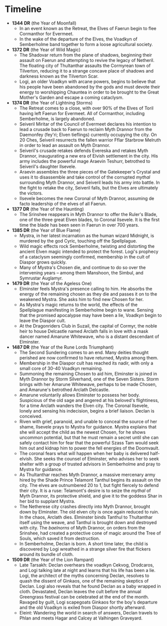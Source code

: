 # Timeline

- **1344** **DR** (the Year of Moonfall)
    - In an event known as the Retreat, the Elves of Faerun begin to flee Cormanthor for Evermeet.
    - In the wake of the departure of the Elves, the Voadkyn of Semberholme band together to form a loose agricultural society.
- **1372 DR** (the Year of Wild Magic)
    - The Shadovar return from the plane of shadows, beginning their assault on Faerun and attempting to revive the legacy of Netheril. The floating city of Thultanthar assaults the Cormyrean town of Tilverton, reducing it to a strange concave place of shadows and darkness known as the Tilverton Scar.
    - Logi, an older Voadkyn with arcane powers, begins to believe that his people have been abandoned by the gods and must devote their energy to worshipping Chauntea in order to be brought to the Great Mother's Garden and escape a coming cataclysm.
- **1374 DR** (the Year of Lightning Storms)
    - The Retreat comes to a close, with over 90% of the Elves of Toril having left Faerun for Evermeet. All of Cormanthor, including Semberholme, is largely abandoned.
    - Seiveril Miritar of the Council of Evermeet declares his intention to lead a crusade back to Faerun to reclaim Myth Drannor from the Daemonfey (fey'ri; Elven tieflings) currently occupying the city. On 20 Ches, Seiveril resurrects the fallen warrior Fflar Starbrow Melruth in order to lead an assault on Myth Drannor.
    - Seiveril's crusade retakes defends Evereska and retakes Myth Drannor, inaugurating a new era of Elvish settlement in the city. His army includes the powerful mage Araevin Teshurr, betrothed to Seiveril's daughter Ilsevele.
    - Araevin assembles the three pieces of the Gatekeeper's Crystal and uses it to disassemble and take control of the corrupted *mythal* surrounding Myth Drannor, and Seiveril leads his army into battle. In the fight to retake the city, Seiveril falls, but the Elves are ultimately the victors.
    - Ilsevele becomes the new Coronal of Myth Drannor, assuming de facto leadership of the elves of all Faerun.
- **1377 DR** (the Year of the Haunting)
    - The Srinshee reappears in Myth Drannor to offer the Ruler's Blade, one of the three great Elven blades, to Coronal Ilsevele. It is the first time the blade has been seen in Faerun in over 700 years.
- **1385 DR** (the Year of Blue Flame)
    - Mystra, in her latest incarnation as the human wizard Midnight, is murdered by the god Cyric, touching off the Spellplague.
    - Wild magic effects rock Semberholme, twisting and distorting the ancient Elven magic intended to protect the forest. Logi's prophecy of a cataclysm seemingly confirmed, membership in the cult of Diaspor grows quickly.
    - Many of Mystra's Chosen die, and continue to do so over the intervening years – among them Manshoon, the Simbul, and Symrustar Auglamyr.
- **1479 DR** (the Year of the Ageless One)
    - Elminster feels Mystra's presence calling to him. He absorbs the energy of the remaining chosen as they die and passes it on to the weakened Mystra. She asks him to find new Chosen for her.
    - As Mystra's magic returns to the world, the effects of the Spellplague manifesting in Semberholme begin to wane. Sensing that the promised apocalypse may have been a lie, Voadkyn begin to leave the Diaspor cult.
    - At the Dragonriders Club in Suzail, the capital of Cormyr, the noble heir to house Delcastle named Arclath falls in love with a mask dancer named Amarune Whitewave, who is a distant descendant of Elminster.
- **1487 DR** (the Year of the Rune Lords Triumphant)
    - The Second Sundering comes to an end. Many deities thought perished are now confirmed to have returned, Mystra among them.
    - Membership in the Diaspor cult has reached its nadir, with only a small core of 30-40 Voadkyn remaining.
    - Summoning the remaining Chosen to aid him, Elminster is joined in Myth Drannor by Storm Silverhand, one of the Seven Sisters. Storm brings with her Amarune Whitewave, perhaps to be made Chosen, and Amarune's betrothed Arclath Delcastle.
    - Amarune voluntarily allows Elminster to possess her body. Suspicious of the old sage and angered at his beloved's flightiness, for a time Arclath wanders the Elven city. The Coronal Ilsevele, lonely and sensing his indecision, begins a brief liaison. Declan is conceived.
    - Riven with grief, paranoid, and unable to conceal the source of her shame, Ilsevele prays to Mystra for guidance. Mystra explains that she will accept the child as the newest Chosen, for he shows uncommon potential, but that he must remain a secret until she can safely contact him for fear that the powerful Szass Tam would seek him out and kidnap him to power the fell energies of the Doomvault.
    - The coronal fears what will happen when her baby is delivered half-elvish. She seeks the counsel of Elminster, who advises her to seek shelter with a group of trusted advisors in Semberholme and pray to Mystra for guidance.
    - As Thultanthar reaches Myth Drannor, a massive mercenary army hired by the Shade Prince Telamont Tanthul begins its assault on the city. The elves are outnumbered 20 to 1, but fight fiercely to defend their city. It is a ruse: Telamont's desire is to seize the *mythal* of Myth Drannor, its protective shield, and give it to the goddess Shar in her bid to supplant Mystra.
    - The Netherese city crashes directly into Myth Drannor, brought down by Elminster. The old elven city is once again reduced to ruin. In the chaos, Arclath dies. Elminster binds Tanthul to Thultanthar itself using the weave, and Tanthul is brought down and destroyed with city. The *baelnorns* of Myth Drannor, on orders from the Srinshee, had created a protective cone of magic around the Tree of Souls, which saved it from destruction.
    - In Semberholme, Declan is born. A short time later, the child is discovered by Logi wreathed in a strange silver fire that flickers around its bundle of cloth.
- **1509 DR** (the Year of the Lion Rampant)
    - Late Tarsakh: Declan overhears the voadkyn Cekvog, Drodcaros, and Logi talking late at night and learns that his life has been a lie. Logi, the architect of the myths concerning Declan, resolves to quash the dissent of Ginkaos, one of the remaining skeptics of Declan. Logi also reveals that he found Declan as a baby wrapped in cloth. Devastated, Declan leaves the cult before the annual Greengrass festival can be celebrated at the end of the month. Ravaged by guilt, Logi scapegoats Ginkaos for the boy's departure and the old Voadkyn is exiled from Diaspor shortly afterward.
    - Eleint: Wandering the world in search of answers, Declan travels to Phlan and meets Hagar and Calcey at Valhingen Graveyard.